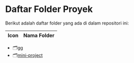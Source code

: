 # Daftar Folder Proyek

Berikut adalah daftar folder yang ada di dalam repositori ini:

| Icon | Nama Folder |
|------|-------------|
- 🗂️[gg](./gg)
- 🗂️[mini-project](./mini-project)


